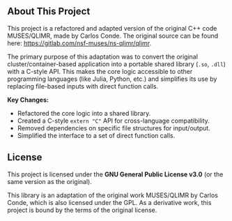 ## About This Project

This project is a refactored and adapted version of the original C++ code MUSES/QLIMR, made by Carlos Conde. The original source can be found here: https://gitlab.com/nsf-muses/ns-qlimr/qlimr.

The primary purpose of this adaptation was to convert the original cluster/container-based application into a portable shared library (`.so`, `.dll`) with a C-style API. This makes the core logic accessible to other programming languages (like Julia, Python, etc.) and simplifies its use by replacing file-based inputs with direct function calls.

**Key Changes:**
* Refactored the core logic into a shared library.
* Created a C-style `extern "C"` API for cross-language compatibility.
* Removed dependencies on specific file structures for input/output.
* Simplified the interface to a set of direct function calls.

## License

This project is licensed under the **GNU General Public License v3.0** (or the same version as the original).


This library is an adaptation of the original work MUSES/QLIMR by Carlos Conde, which is also licensed under the GPL. As a derivative work, this project is bound by the terms of the original license.
